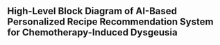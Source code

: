 ## High-Level Block Diagram of AI-Based Personalized Recipe Recommendation System for Chemotherapy-Induced Dysgeusia

